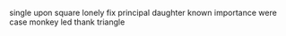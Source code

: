single upon square lonely fix principal daughter known importance were case monkey led thank triangle